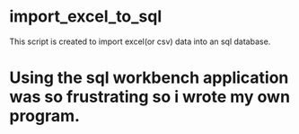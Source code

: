 # import_excel_to_sql
This script is created to import excel(or csv) data into an sql database. 
# Using the sql workbench application was so frustrating so i wrote my own program.
